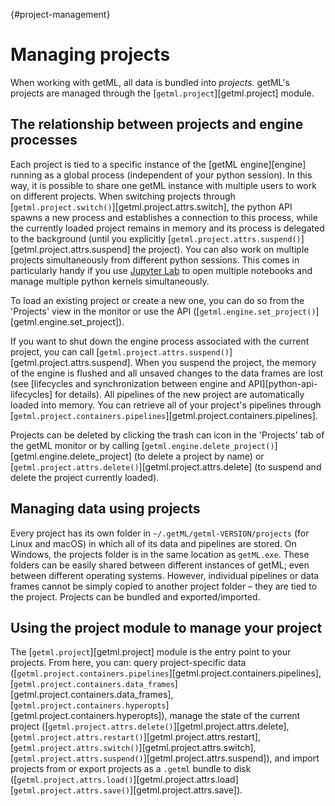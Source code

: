 [](){#project-management}
# Managing projects

When working with getML, all data is bundled into *projects.* getML's projects are managed through the [`getml.project`][getml.project] module.

## The relationship between projects and engine processes
Each project is tied to a specific instance of the [getML engine][engine] running as a global process (independent of your python session). In this way, it is possible to share one getML instance with multiple users to work on different projects. When switching projects through [`getml.project.switch()`][getml.project.attrs.switch], the python API spawns a new process and establishes a connection to this process, while the currently loaded project remains in memory and its process is delegated to the background (until you explicitly [`getml.project.attrs.suspend()`][getml.project.attrs.suspend] the project). You can also work on multiple projects simultaneously from different python sessions. This comes in particularly handy if you use [Jupyter Lab](https://jupyter.org/) to open multiple notebooks and manage multiple python kernels simultaneously.

To load an existing project or create a new one, you can do so from the 'Projects' view in the monitor or use the API ([`getml.engine.set_project()`][getml.engine.set_project]).

If you want to shut down the engine process associated with the current project, you can call [`getml.project.attrs.suspend()`][getml.project.attrs.suspend]. When you suspend the project, the memory of the engine is flushed and all unsaved changes to the data frames are lost (see [lifecycles and synchronization between engine and API][python-api-lifecycles] for details). All pipelines of the new project are automatically loaded into memory. You can retrieve all of your project's pipelines through [`getml.project.containers.pipelines`][getml.project.containers.pipelines].

Projects can be deleted by clicking the trash can icon in the 'Projects' tab of the getML monitor or by calling [`getml.engine.delete_project()`][getml.engine.delete_project] (to delete a project by name) or [`getml.project.attrs.delete()`][getml.project.attrs.delete] (to suspend and delete the project currently loaded).

## Managing data using projects

Every project has its own folder in `~/.getML/getml-VERSION/projects` (for Linux and macOS) in which all of its data and pipelines are stored. On Windows, the projects folder is in the same location as `getML.exe`. These folders can be easily shared between different instances of getML; even between different operating systems. However, individual pipelines or data frames cannot be simply copied to another project folder – they are tied to the project. Projects can be bundled and exported/imported.

## Using the project module to manage your project

The [`getml.project`][getml.project] module is the entry point to your projects. From here, you can: query project-specific data ([`getml.project.containers.pipelines`][getml.project.containers.pipelines], [`getml.project.containers.data_frames`][getml.project.containers.data_frames], [`getml.project.containers.hyperopts`][getml.project.containers.hyperopts]), manage the state of the current project ([`getml.project.attrs.delete()`][getml.project.attrs.delete], [`getml.project.attrs.restart()`][getml.project.attrs.restart], [`getml.project.attrs.switch()`][getml.project.attrs.switch], [`getml.project.attrs.suspend()`][getml.project.attrs.suspend]), and import projects from or export projects as a `.getml` bundle to disk ([`getml.project.attrs.load()`][getml.project.attrs.load] [`getml.project.attrs.save()`][getml.project.attrs.save]).

